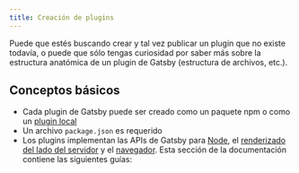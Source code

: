 ```yaml
---
title: Creación de plugins
---
```


Puede que estés buscando crear y tal vez publicar un plugin que no existe todavía, o puede que sólo tengas curiosidad por saber más sobre la estructura anatómica de un plugin de Gatsby (estructura de archivos, etc.).

## Conceptos básicos

- Cada plugin de Gatsby puede ser creado como un paquete npm o como un [plugin local](/docs/creating-a-local-plugin/)
- Un archivo `package.json` es requerido
- Los plugins implementan las APIs de Gatsby para [Node](/docs/node-apis/), el [renderizado del lado del servidor](/docs/ssr-apis/) y el [navegador](/docs/browser-apis/).
Esta sección de la documentación contiene las siguientes guías:

<GuideList slug={props.slug} />
